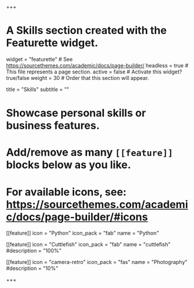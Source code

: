 +++
# A Skills section created with the Featurette widget.
widget = "featurette"  # See https://sourcethemes.com/academic/docs/page-builder/
headless = true  # This file represents a page section.
active = false  # Activate this widget? true/false
weight = 30  # Order that this section will appear.

title = "Skills"
subtitle = ""

# Showcase personal skills or business features.
# 
# Add/remove as many `[[feature]]` blocks below as you like.
# 
# For available icons, see: https://sourcethemes.com/academic/docs/page-builder/#icons

[[feature]]
  icon = "Python"
  icon_pack = "fab"
  name = "Python"
  
[[feature]]
  icon = "Cuttlefish"
  icon_pack = "fab"
  name = "cuttlefish"
  #description = "100%"  
  
[[feature]]
  icon = "camera-retro"
  icon_pack = "fas"
  name = "Photography"
  #description = "10%"

+++
